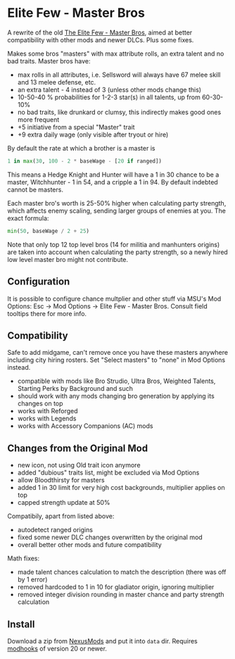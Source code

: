 # Elite Few - Master Bros

A rewrite of the old [The Elite Few - Master Bros][old-mod], aimed at better compatibility with other mods and newer DLCs. Plus some fixes.

Makes some bros "masters" with max attribute rolls, an extra talent and no bad traits. Master bros have:

- max rolls in all attributes, i.e. Sellsword will always have 67 melee skill and 13 melee defense, etc.
- an extra talent - 4 instead of 3 (unless other mods change this)
- 10-50-40 % probabilities for 1-2-3 star(s) in all talents, up from 60-30-10%
- no bad traits, like drunkard or clumsy, this indirectly makes good ones more frequent
- +5 initiative from a special "Master" trait
- +9 extra daily wage (only visible after tryout or hire)

By default the rate at which a brother is a master is

```python
1 in max(30, 100 - 2 * baseWage - [20 if ranged])
```

This means a Hedge Knight and Hunter will have a 1 in 30 chance to be a master, Witchhunter - 1 in 54, and a cripple a 1 in 94. By default indebted cannot be masters.

Each master bro's worth is 25-50% higher when calculating party strength, which affects enemy scaling, sending larger groups of enemies at you. The exact formula:

```python
min(50, baseWage / 2 + 25)
```

Note that only top 12 top level bros (14 for militia and manhunters origins) are taken into account when calculating the party strength, so a newly hired low level master bro might not contribute.


## Configuration

It is possible to configure chance multplier and other stuff via MSU's Mod Options: Esc -> Mod Options -> Elite Few - Master Bros. Consult field tooltips there for more info. 


## Compatibility

Safe to add midgame, can't remove once you have these masters anywhere including city hiring rosters. Set "Select masters" to "none" in Mod Options instead.

- compatible with mods like Bro Strudio, Ultra Bros, Weighted Talents, Starting Perks by Background and such
- should work with any mods changing bro generation by applying its changes on top
- works with Reforged
- works with Legends
- works with Accessory Companions (AC) mods


## Changes from the Original Mod

- new icon, not using Old trait icon anymore
- added "dubious" traits list, might be excluded via Mod Options
- allow Bloodthirsty for masters
- added 1 in 30 limit for very high cost backgrounds, multiplier applies on top
- capped strength update at 50%

Compatibily, apart from listed above:

- autodetect ranged origins
- fixed some newer DLC changes overwritten by the original mod
- overall better other mods and future compatibility

Math fixes:

- made talent chances calculation to match the description (there was off by 1 error)
- removed hardcoded to 1 in 10 for gladiator origin, ignoring multiplier
- removed integer division rounding in master chance and party strength calculation


## Install

Download a zip from [NexusMods][] and put it into `data` dir. Requires [modhooks][] of version 20 or newer.


[NexusMods]: https://www.nexusmods.com/battlebrothers/mods/665
[modhooks]: https://www.nexusmods.com/battlebrothers/mods/42
[old-mod]: https://www.nexusmods.com/battlebrothers/mods/253
